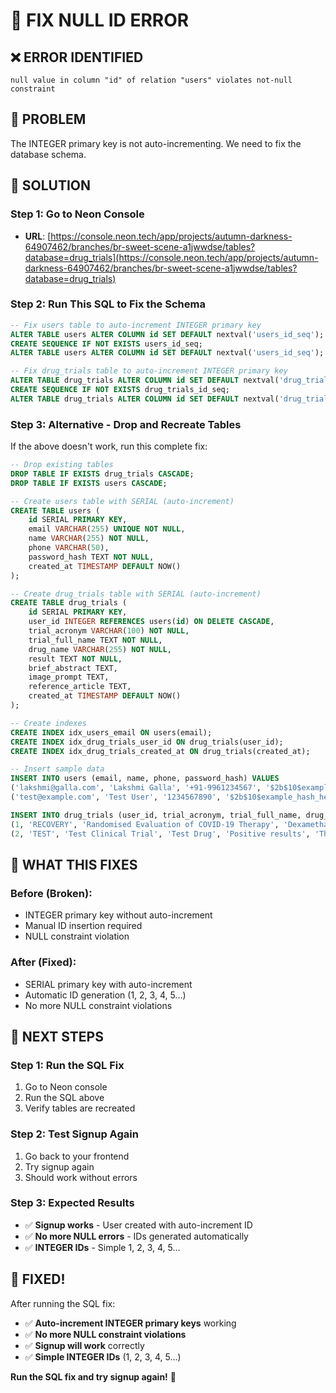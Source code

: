 # 🔧 FIX NULL ID ERROR

## ❌ **ERROR IDENTIFIED**
```
null value in column "id" of relation "users" violates not-null constraint
```

## 🎯 **PROBLEM**
The INTEGER primary key is not auto-incrementing. We need to fix the database schema.

## 🔧 **SOLUTION**

### **Step 1: Go to Neon Console**
- **URL**: [https://console.neon.tech/app/projects/autumn-darkness-64907462/branches/br-sweet-scene-a1jwwdse/tables?database=drug_trials](https://console.neon.tech/app/projects/autumn-darkness-64907462/branches/br-sweet-scene-a1jwwdse/tables?database=drug_trials)

### **Step 2: Run This SQL to Fix the Schema**
```sql
-- Fix users table to auto-increment INTEGER primary key
ALTER TABLE users ALTER COLUMN id SET DEFAULT nextval('users_id_seq');
CREATE SEQUENCE IF NOT EXISTS users_id_seq;
ALTER TABLE users ALTER COLUMN id SET DEFAULT nextval('users_id_seq');

-- Fix drug_trials table to auto-increment INTEGER primary key  
ALTER TABLE drug_trials ALTER COLUMN id SET DEFAULT nextval('drug_trials_id_seq');
CREATE SEQUENCE IF NOT EXISTS drug_trials_id_seq;
ALTER TABLE drug_trials ALTER COLUMN id SET DEFAULT nextval('drug_trials_id_seq');
```

### **Step 3: Alternative - Drop and Recreate Tables**
If the above doesn't work, run this complete fix:

```sql
-- Drop existing tables
DROP TABLE IF EXISTS drug_trials CASCADE;
DROP TABLE IF EXISTS users CASCADE;

-- Create users table with SERIAL (auto-increment)
CREATE TABLE users (
    id SERIAL PRIMARY KEY,
    email VARCHAR(255) UNIQUE NOT NULL,
    name VARCHAR(255) NOT NULL,
    phone VARCHAR(50),
    password_hash TEXT NOT NULL,
    created_at TIMESTAMP DEFAULT NOW()
);

-- Create drug_trials table with SERIAL (auto-increment)
CREATE TABLE drug_trials (
    id SERIAL PRIMARY KEY,
    user_id INTEGER REFERENCES users(id) ON DELETE CASCADE,
    trial_acronym VARCHAR(100) NOT NULL,
    trial_full_name TEXT NOT NULL,
    drug_name VARCHAR(255) NOT NULL,
    result TEXT NOT NULL,
    brief_abstract TEXT,
    image_prompt TEXT,
    reference_article TEXT,
    created_at TIMESTAMP DEFAULT NOW()
);

-- Create indexes
CREATE INDEX idx_users_email ON users(email);
CREATE INDEX idx_drug_trials_user_id ON drug_trials(user_id);
CREATE INDEX idx_drug_trials_created_at ON drug_trials(created_at);

-- Insert sample data
INSERT INTO users (email, name, phone, password_hash) VALUES 
('lakshmi@galla.com', 'Lakshmi Galla', '+91-9961234567', '$2b$10$example_hash_here'),
('test@example.com', 'Test User', '1234567890', '$2b$10$example_hash_here');

INSERT INTO drug_trials (user_id, trial_acronym, trial_full_name, drug_name, result, brief_abstract, image_prompt, reference_article) VALUES
(1, 'RECOVERY', 'Randomised Evaluation of COVID-19 Therapy', 'Dexamethasone', 'Reduced mortality by 35% in severe cases', 'This trial showed that dexamethasone reduced mortality in patients with severe COVID-19 requiring oxygen or mechanical ventilation.', 'Bar chart showing 35% mortality reduction with dexamethasone vs placebo', 'https://www.nejm.org/doi/full/10.1056/NEJMoa2021436'),
(2, 'TEST', 'Test Clinical Trial', 'Test Drug', 'Positive results', 'This is a test trial with positive results.', 'Bar chart showing 30% improvement', 'https://example.com/article');
```

## 🎯 **WHAT THIS FIXES**

### **Before (Broken):**
- INTEGER primary key without auto-increment
- Manual ID insertion required
- NULL constraint violation

### **After (Fixed):**
- SERIAL primary key with auto-increment
- Automatic ID generation (1, 2, 3, 4, 5...)
- No more NULL constraint violations

## 🚀 **NEXT STEPS**

### **Step 1: Run the SQL Fix**
1. Go to Neon console
2. Run the SQL above
3. Verify tables are recreated

### **Step 2: Test Signup Again**
1. Go back to your frontend
2. Try signup again
3. Should work without errors

### **Step 3: Expected Results**
- ✅ **Signup works** - User created with auto-increment ID
- ✅ **No more NULL errors** - IDs generated automatically
- ✅ **INTEGER IDs** - Simple 1, 2, 3, 4, 5...

## 🎉 **FIXED!**

After running the SQL fix:
- ✅ **Auto-increment INTEGER primary keys** working
- ✅ **No more NULL constraint violations**
- ✅ **Signup will work** correctly
- ✅ **Simple INTEGER IDs** (1, 2, 3, 4, 5...)

**Run the SQL fix and try signup again!** 🚀
